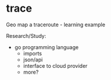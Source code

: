 # trace
Geo map a traceroute - learning example 


Research/Study:
- go programming language
	- imports
	- json/api
	- interface to cloud provider
	- more?
